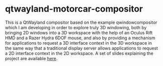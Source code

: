 qtwayland-motorcar-compositor
=============================

This is a QtWayland compositor based on the example qwindowcompositor which I am developing in order to explore truly 3D windowing, both by bringing 2D windows into a 3D workspace with the help of an Oculus Rift HMD and a Razer Hydra 6DOF mouse, and also by providing a mechanism for applications to request a 3D interface context in the 3D workspace in the same way that a traditional display server allows applications to request a 2D interface context in the 2D workspace. A set of slides explaining the project are available [here](https://docs.google.com/presentation/d/1okL5quA3wzd9oFmWkhbUjWEU89-YJKB3lOPBnHoaE28/edit?usp=sharing).
